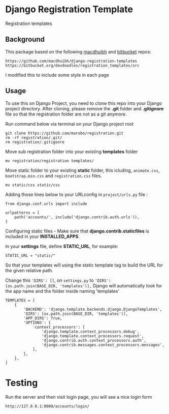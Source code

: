 # Django Registration Template

Registration templates

## Background

This package based on the following [macdhuibh](https://github.com/macdhuibh/django-registration-templates) and [bitbucket](https://bitbucket.org/devdoodles/registration_templates/src) repos:

```
https://github.com/macdhuibh/django-registration-templates
https://bitbucket.org/devdoodles/registration_templates/src
```

I modified this to include some style in each page


## Usage

To use this on Django Project, you need to clone this repo into your Django project directory. After cloning, please remove the **.git** folder and **.gitignore** file so that the registration folder are not as a git anymore.

Run command below via terminal on your Django project root
```
git clone https://github.com/marobo/registration.git
rm -rf registration/.git/
rm registration/.gitigonre
```

Move sub registration folder into your existing **templates** folder
```
mv registration/registration templates/
```

Move static folder to your existing **static** folder, this icluding, `animate.css`, `bootstrap.min.css` and `registration.css` files.
```
mv static/css static/css
```

Adding those lines below to your URLconfig in `project/urls.py` file :

```
from django.conf.urls import include

urlpatterns = [
    path('accounts/', include('django.contrib.auth.urls')),
]
```

Configuring static files - Make sure that **django.contrib.staticfiles** is included in your **INSTALLED_APPS**.

In your **settings** file, define **STATIC_URL**, for example:
```
STATIC_URL = "static/"
```
So that your templates will using the static template tag to build the URL for the given relative path. 

Change this  `'DIRS': []`, on `settings.py` to `'DIRS': [os.path.join(BASE_DIR, 'templates')],`
Django will automatically look for the app name and the folder inside naming 'templates'


```
TEMPLATES = [
    {
        'BACKEND': 'django.template.backends.django.DjangoTemplates',
        'DIRS': [os.path.join(BASE_DIR, 'templates')],
        'APP_DIRS': True,
        'OPTIONS': {
            'context_processors': [
                'django.template.context_processors.debug',
                'django.template.context_processors.request',
                'django.contrib.auth.context_processors.auth',
                'django.contrib.messages.context_processors.messages',
            ],
        },
    },
]
```

# Testing

Run the server and then visit login page, you will see a nice login form

```
http://127.0.0.1:8000/accounts/login/
```

